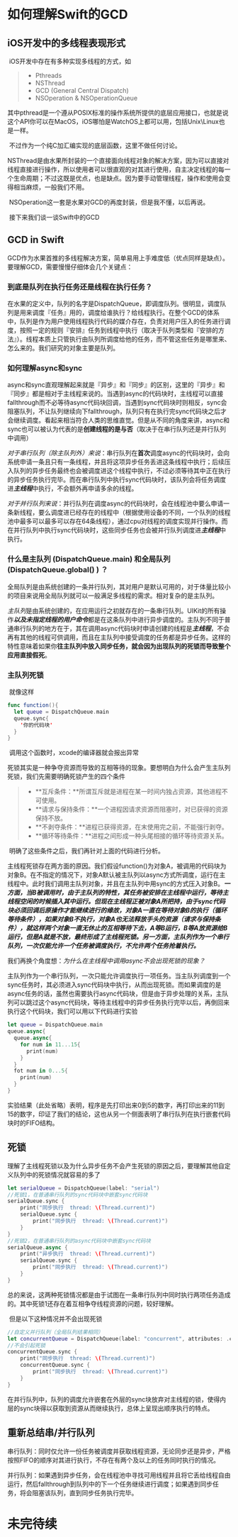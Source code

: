 # 如何理解Swift的GCD

## iOS开发中的多线程表现形式

​	iOS开发中存在有多种实现多线程的方式，如

> * Pthreads
> * NSThread
> * GCD (General Central Dispatch)
> * NSOperation & NSOperationQueue

​	其中pthread是一个遵从POSIX标准的操作系统所提供的底层应用接口，也就是说这个API你可以在MacOS，iOS哪怕是WatchOS上都可以用，包括Unix\Linux也是一样。

​	不过作为一个纯C加汇编实现的底层函数，这里不做任何讨论。

​	NSThread是由水果所封装的一个直接面向线程对象的解决方案，因为可以直接对线程直接进行操作，所以使用者可以很直观的对其进行使用，自主决定线程的每一个生命周期；不过这既是优点，也是缺点。因为要手动管理线程，操作和使用会变得相当麻烦，一般我们不用。

​	NSOperation这一套是水果对GCD的再度封装，但是我不懂，以后再说。

​	接下来我们谈一谈Swift中的GCD

## GCD in Swift

​	GCD作为水果首推的多线程解决方案，简单易用上手难度低（优点同样是缺点）。要理解GCD，需要慢慢仔细体会几个关键点：

### 到底是队列在执行任务还是线程在执行任务？

​	在水果的定义中，队列的名字是DispatchQueue，即调度队列。很明显，调度队列是用来调度『任务』用的，调度给谁执行？给线程执行。在整个GCD的体系中，队列是作为用户使用线程执行代码的媒介存在，负责对用户压入的任务进行调度，按照一定的规则『安排』任务到线程中执行（取决于队列类型和『安排的方法』）。线程本质上只管执行由队列所调度给他的任务，而不管这些任务是哪里来、怎么来的。我们研究的对象主要是队列。

### 如何理解async和sync

​	async和sync直观理解起来就是『异步』和『同步』的区别，这里的『异步』和『同步』都是相对于主线程来说的。当遇到async的代码块时，主线程可以直接fallthrough而不必等待async代码块回调，当遇到sync代码块时则相反，sync会阻塞队列，不让队列继续向下fallthrough，队列只有在执行完sync代码块之后才会继续调度。看起来相当符合人类的思维直觉。但是从不同的角度来讲，async和sync也可以被认为代表的是**创建线程的是与否**（取决于在串行队列还是并行队列中调用）

​	*对于串行队列（除主队列外）来说*：串行队列在**首次**调度async的代码块时，会向系统申请一条且只有一条线程，并且将这项异步任务丢进这条线程中执行；后续压入队列的异步任务最终也会被调度进这个线程中执行，不过必须等待其中正在执行的异步任务执行完毕。而在串行队列中执行sync代码块时，该队列会将任务调度进***主线程***中执行，不会额外再申请多余的线程。

​	*对于并行队列来说*：并行队列在调度async的代码块时，会在线程池中要么申请一条新线程，要么调度进已经存在的线程中（根据使用设备的不同，一个队列的线程池中最多可以最多可以存在64条线程），通过cpu对线程的调度实现并行操作。而在并行队列中执行sync代码块时，这些同步任务也会被并行队列调度进***主线程***中执行。

### 什么是主队列 (DispatchQueue.main) 和全局队列 (DispatchQueue.global() ) ？

​	全局队列是由系统创建的一条并行队列，其对用户是默认可用的，对于体量比较小的项目来说用全局队列就可以一般满足多线程的需求。相对复杂的是主队列。

​	*主队列*是由系统创建的，在应用运行之初就存在的一条串行队列。UIKit的所有操作***以及未指定线程的用户命令***都是在这条队列中进行异步调度的。主队列不同于普通串行队列的地方在于，其在调用async代码块时申请创建的线程是***主线程***，不会再有其他的线程可供调用，而且在主队列中接受调度的任务都是异步任务。这样的特性意味着如果你**往主队列中放入同步任务，就会因为出现队列的死锁而导致整个应用直接假死**。

### 主队列死锁

​	就像这样

```swift
func function(){
  let queue = DispatchQueue.main
  queue.sync{
    '你的代码块'
  }
}
```

​	调用这个函数时，xcode的编译器就会报出异常

​	死锁其实是一种争夺资源而导致的互相等待的现象。要想明白为什么会产生主队列死锁，我们先需要明确死锁产生的四个条件

> * **互斥条件：**所谓互斥就是进程在某一时间内独占资源，其他进程不可使用。
> * **请求与保持条件：**一个进程因请求资源而阻塞时，对已获得的资源保持不放。
> * **不剥夺条件：**进程已获得资源，在末使用完之前，不能强行剥夺。
> * **循环等待条件：**进程之间形成一种头尾相接的循环等待资源关系。

​	明确了这些条件之后，我们再针对上面的代码进行分析。

​	主线程死锁存在两方面的原因。我们假设function()为对象A，被调用的代码块为对象B。在不指定的情况下，对象A默认被主队列以async方式所调度，运行在主线程中。此时我们调用主队列对象，并且在主队列中用sync的方式压入对象B。***一方面，当B被调用时，由于主队列的特性，其任务被安排在主线程中运行，等待主线程空闲的时候插入其中运行。但现在主线程正被对象A所把持，由于sync代码块必须回调后原操作才能继续进行的缘故，对象A一直在等待对象B的执行（循环等待条件），如果对象B不执行，对象A也无法释放手头的资源（请求与保持条件），就这样两个对象一直无休止的互相等待下去，A等B运行，B等A放资源给B运行，但是A就是不放，最终形成了主线程死锁。另一方面，主队列作为一个串行队列，一次仅能允许一个任务被调度执行，不允许两个任务抢着执行。***

​	我们再换个角度想：*为什么在主线程中调用async不会出现死锁的现象？*

​	主队列作为一个串行队列，一次只能允许调度执行一项任务。当主队列调度到一个sync任务时，其必须进入sync代码块中执行，从而出现死锁。而如果调度的是async任务的话，虽然也需要执行async代码块，但是由于异步处理的关系，主队列可以跳过这个async代码块，等待主线程中的异步任务执行完毕以后，再倒回来执行这个代码块，我们可以用以下代码进行实验

```swift
let queue = DispatchQueue.main
queue.async{
  queue.async{
    for num in 11...15{
      print(num)
    }
  }
  fot num in 0...5{
    print(num)
  }
}
```

​	实验结果（此处省略）表明，程序是先打印出来0到5的数字，再打印出来的11到15的数字，印证了我们的结论，这也从另一个侧面表明了串行队列在执行嵌套代码块时的FIFO结构。

## 死锁

​	理解了主线程死锁以及为什么异步任务不会产生死锁的原因之后，要理解其他自定义队列中的死锁情况就容易的多了

```swift
let serialQueue = DispatchQueue(label: "serial")
//死锁1，在普通串行队列的sync代码块中嵌套sync代码块
serialQueue.sync {
    print("同步执行  thread: \(Thread.current)")
    serialQueue.sync {
        print("同步执行  thread: \(Thread.current)")
    }
}
//死锁2，在普通串行队列的async代码块中嵌套sync代码块
serialQueue.async {
    print("异步执行  thread: \(Thread.current)")
    serialQueue.sync {
        print("同步执行  thread: \(Thread.current)")
    }
}
```

​	总的来说，这两种死锁情况都是由于试图在一条串行队列中同时执行两项任务造成的。其中死锁1还存在着互相争夺线程资源的问题，较好理解。

​	但是以下这种情况并不会出现死锁

```swift
//自定义并行队列（全局队列结果相同）
let concurrentQueue = DispatchQueue(label: "concurrent", attributes: .concurrent)
//不会引起死锁
concurrentQueue.sync {
    print("同步执行  thread: \(Thread.current)")
    concurrentQueue.sync {
        print("同步执行  thread: \(Thread.current)")
    }
}
```

​	在并行队列中，队列的调度允许嵌套在外层的sync块放弃对主线程的锁，使得内层的sync块得以获取到资源从而继续执行，总体上呈现出顺序执行的特点。

## 重新总结串/并行队列

串行队列：同时仅允许一份任务被调度并获取线程资源，无论同步还是异步，严格按照FIFO的顺序对其进行执行，不存在有两个及以上的任务同时执行的情况。

并行队列：如果遇到异步任务，会在线程池中寻找可用线程并且将它丢给线程自由运行，然后fallthrough到队列中的下一个任务继续进行调度；如果遇到同步任务，将会阻塞该队列，直到同步任务执行完毕。

# 未完待续